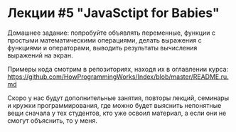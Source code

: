 # Лекции #5 "JavaSctipt for Babies"

Домашнее задание: попробуйте объявлять переменные, функции с простыми
математическими операциями, делать выражения с функциями и операторами,
выводить результаты вычисления выражений на экран.

Примеры кода смотрим в репозиториях, находя их в оглавлении курса:
https://github.com/HowProgrammingWorks/Index/blob/master/README.ru.md

Скоро у нас будут дополнительные занятия, повторы лекций, семинары и
кружки программирования, где можно будет выяснить непонятные вещи
сначала у тех студентов, кто уже освоил материал, а если они не смогут
объяснить, то у меня.
